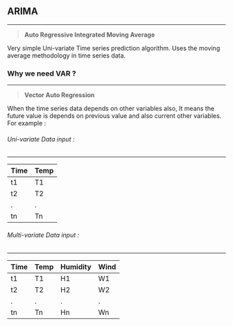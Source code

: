 ## ARIMA
---

> **Auto Regressive Integrated Moving Average**

Very simple Uni-variate Time series prediction algorithm. Uses the moving average methodology
in time series data.

### Why we need VAR ?
---

> **Vector Auto Regression** 

When the time series data depends on other variables also, It means the future value is depends on
previous value and also current other variables. For example :


###### Uni-variate Data input :
---

|Time|Temp|
|----|----|
|t1|T1|
|t2|T2|
|.|.|
|tn|Tn|

###### Multi-variate Data input :
---

|Time|Temp|Humidity|Wind|
|----|----|--------|----|
|t1|T1|H1|W1|
|t2|T2|H2|W2|
|.|.|.|.|
|tn|Tn|Hn|Wn|